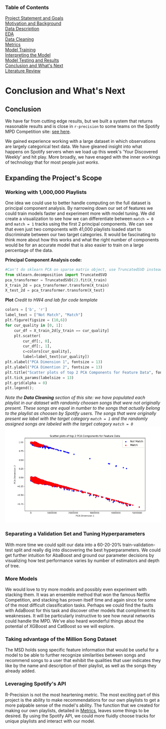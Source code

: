 ### Table of Contents
[Project Statement and Goals](https://tralpha.github.io/spotify-project/project-statement-and-goals.html) <br>
[Motivation and Background](https://tralpha.github.io/spotify-project/motivation-and-background.html) <br>
[Data Description](https://tralpha.github.io/spotify-project/data-description.html) <br>
[EDA](https://tralpha.github.io/spotify-project/eda.html) <br>
[Data Cleaning](https://tralpha.github.io/spotify-project/data-cleaning.html) <br>
[Metrics](https://tralpha.github.io/spotify-project/metrics.html) <br>
[Model Training](https://tralpha.github.io/spotify-project/model-training.html) <br>
[Interpreting the Model](https://tralpha.github.io/spotify-project/interpreting-the-model.html) <br>
[Model Testing and Results](https://tralpha.github.io/spotify-project/model-testing-and-results.html) <br>
[Conclusion and What's Next](https://tralpha.github.io/spotify-project/conclusion.html) <br>
[Literature Review](https://tralpha.github.io/spotify-project/literature-review.html) <br>


# Conclusion and What's Next

## Conclusion
We have far from cutting edge results, but we built a system that returns reasonable results and is close in `r-precision` to some teams on the Spotify MPD Competition site: [see here](https://recsys-challenge.spotify.com/static/final_main_leaderboard.html).

We gained experience working with a large dataset in which observations are largely categorical text data.  We have gleaned insight into what happens on Spotify servers when we load up this week's 'Your Discovered Weekly' and hit play.  More broadly, we have enaged with the inner workings of technology that for most people *just works*.

## Expanding the Project's Scope

### Working with 1,000,000 Playlists
One idea we could use to better handle computing on the full dataset is principal component analysis.  By narrowing down our set of features we could train models faster and experiment more with model tuning.  We did create a visualization to see how we can differentiate between `match = 0` and `match = 1` tracks using the first 2 principal components.  We can see that even just two components with 41,000 playlists loaded start to discriminate between our two target categories.  It would be fascinating to think more about how this works and what the right number of components would be for an accurate model that is also easier to train on a large percentage of the data.

**Principal Component Analysis code:**
```python
#Can't do sklearn PCA on sparse matrix object, use TruncatedSVD instead
from sklearn.decomposition import TruncatedSVD
pca_transformer = TruncatedSVD(2).fit(X_train) 
X_train_2d = pca_transformer.transform(X_train)
X_test_2d = pca_transformer.transform(X_test)
```

**Plot**
*Credit to HW4 and lab for code template*
```python
colors = ['b', 'r']
label_text = ["Not Match", "Match"] 
plt.figure(figsize = (10,6))
for cur_quality in [0, 1]:
    cur_df = X_train_2d[y_train == cur_quality] 
    plt.scatter(
        cur_df[:, 0],
        cur_df[:, 1], 
        c=colors[cur_quality], 
        label=label_text[cur_quality])
plt.xlabel("PCA Dimension 1", fontsize = 13)
plt.ylabel("PCA Dimention 2", fontsize = 13)
plt.title("Scatter plots of top 2 PCA Components for Feature Data", fontsize = 15) 
plt.tick_params(labelsize = 13)
plt.grid(alpha = 0)
plt.legend();
```
*Note the **Data Cleaning** section of this site:  we have populated each playlist in our dataset with randomly choosen songs that were not originally present.  These songs are equal in number to the songs that actually belong to the playlist as choosen by Spotify users.  The songs that were originally present we label with the target category `match = 1` and the randomly assigned songs are labeled with the target category `match = 0`*
![fig1](images/pca.png)

### Separating a Validation Set and Tuning Hyperparameters
With more time we could split our data into a 60-20-20% train-validation-test split and really dig into discovering the best hyperparameters.  We could get further intuition for AbaBoost and ground our parameter decisions by visualizing how test performance varies by number of estimators and depth of tree.

### More Models
We would love to try more models and possibly even experiment with stacking them.  It was an ensemble method that won the famous Netflix Competition, and stacking has proven itself time and again since for some of the most difficult classification tasks.  Perhaps we could find the faults with AdaBoost for this task and discover other models that compliment its weaknesses.  It will be particularly instructive to see how neural networks could handle the MPD.  We've also heard wonderful things about the potential of XGBoost and CatBoost so we will explore.

### Taking advantage of the Million Song Dataset
The MSD holds song specific feature information that would be useful for a model to be able to further recognize similarities between songs and recommend songs to a user that exhibit the qualities that user indicates they like by the name and description of their playlist, as well as the songs they already added.

### Leveraging Spotify's API
R-Precision is not the most heartening metric.  The most exciting part of this project is the ability to make recommendations for our own playlists to get a more palpable sense of the model's ability.  The function that we created for making our own playlists, detailed in [Metrics](https://tralpha.github.io/spotify-project/metrics.html), leaves some things to be desired.  By using the Spotify API, we could more fluidly choose tracks for unique playlists and interact with our model.
